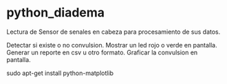 # python_diadema
Lectura de Sensor de senales en cabeza para procesamiento de sus datos.

Detectar si existe o no convulsion. Mostrar un led rojo o verde en pantalla.
Generar un reporte en csv u otro formato.
Graficar la convulsion en pantalla.


sudo apt-get install python-matplotlib
